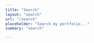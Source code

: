 ```yaml
---
title: "Search"
layout: "search"
url: "/search"
placeholder: "Search my portfolio..."
summary: "search"

---
```

